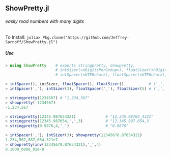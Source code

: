## ShowPretty.jl
###### easily read numbers with many digits

To Install: `julia> Pkg.clone("https://github.com/Jeffrey-Sarnoff/ShowPretty.jl")`

##### Use
```julia
> using ShowPretty    # exports stringpretty, showpretty, 
                      # intSizer(<nDigitsPerGroup>), floatSizer(<nDigitsPerGroup>)
                      # intSpacer(<UTF8char>), floatSpacer(<UTF8char>),

> intSpacer(), intSizer, floatSpacer(), floatSizer()           # ('_', 4, '_', 4) default values
> intSpacer(','), intSizer(3), floatSpacer('_'), floatSizer(5) # (',', 3, '_', 5) specified values

> stringpretty(1234567) # "1,234,567"
> showpretty(-1234567)
-1,234,567

> stringpretty(12345.987654321)             # "12,345.98765_4321"
> stringpretty(12345.987654,',',3)          # "12,345.987.654,3
> stringpretty(0.9876,4,'_')                # "0.9876"

> intSpacer(','); intSizer(3); showpretty(12345678.87654321)
1.234,567,887,654,321e7
> showpretty(inv(12345678.87654321),'_',4)
8.1000_0008_91e-8

```
